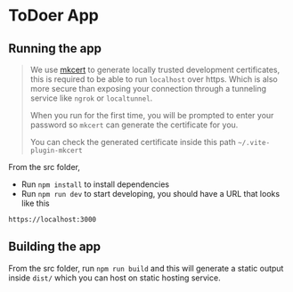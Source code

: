 # ToDoer App

## Running the app

> We use [mkcert](https://github.com/FiloSottile/mkcert) to generate locally
> trusted development certificates, this is required to be able to run
> `localhost` over https. Which is also more secure than exposing your
> connection through a tunneling service like `ngrok` or `localtunnel`.
>
> When you run for the first time, you will be prompted to enter
> your password so `mkcert` can generate the certificate for you.
>
> You can check the generated certificate inside this path
> `~/.vite-plugin-mkcert`

From the src folder,

- Run `npm install` to install dependencies
- Run `npm run dev` to start developing, you should have a URL that looks like this

```
https://localhost:3000
```

## Building the app

From the src folder, run `npm run build` and this will generate a static output
inside `dist/` which you can host on static hosting service.
